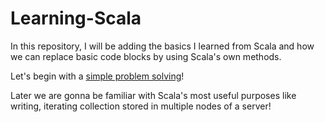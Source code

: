 # Learning-Scala
In this repository, I will be adding the basics I learned from Scala and
how we can replace basic code blocks by using Scala's own methods.

Let's begin with a [simple problem solving](https://github.com/Anjum219/Learning-Scala/blob/main/learn-from-naive.scala)!

Later we are gonna be familiar with Scala's most useful purposes like
writing, iterating collection stored in multiple nodes of a server!
